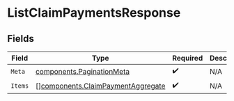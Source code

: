 # ListClaimPaymentsResponse


## Fields

| Field                                                                                  | Type                                                                                   | Required                                                                               | Description                                                                            |
| -------------------------------------------------------------------------------------- | -------------------------------------------------------------------------------------- | -------------------------------------------------------------------------------------- | -------------------------------------------------------------------------------------- |
| `Meta`                                                                                 | [components.PaginationMeta](../../models/components/paginationmeta.md)                 | :heavy_check_mark:                                                                     | N/A                                                                                    |
| `Items`                                                                                | [][components.ClaimPaymentAggregate](../../models/components/claimpaymentaggregate.md) | :heavy_check_mark:                                                                     | N/A                                                                                    |